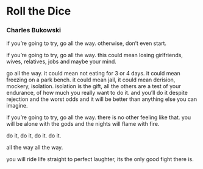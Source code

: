 # Roll the Dice

### Charles Bukowski

if you’re going to try, go all the
way.
otherwise, don’t even start.

if you’re going to try, go all the
way.
this could mean losing girlfriends,
wives, relatives, jobs and
maybe your mind.

go all the way.
it could mean not eating for 3 or 4 days.
it could mean freezing on a
park bench.
it could mean jail,
it could mean derision,
mockery,
isolation.
isolation is the gift,
all the others are a test of your
endurance, of
how much you really want to
do it.
and you’ll do it
despite rejection and the worst odds
and it will be better than
anything else
you can imagine.

if you’re going to try,
go all the way.
there is no other feeling like
that.
you will be alone with the gods
and the nights will flame with
fire.

do it, do it, do it.
do it.

all the way
all the way.

you will ride life straight to
perfect laughter, its
the only good fight
there is.

